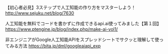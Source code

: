 

【初心者必見】3ステップで人工知能の作り方をマスターしよう！
http://www.sejuku.net/blog/7630



人工知能を無料でコードを書かずに作成できるapi.ai使ってみました【第１回】
https://www.ptengine.jp/blog/index.php/make-ai-vol1/


非エンジニアがGoogle人工知能APIをスプレッドシートでサクッと理解して使ってみる方法
https://bita.jp/dml/googleaiapi_exp



